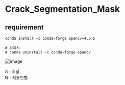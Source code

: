 # Crack_Segmentation_Mask

## requirement

```
conda install -c conda-forge opencv=4.5.5

# 삭제시
# conda uninstall -c conda-forge opencv

```
![image](https://user-images.githubusercontent.com/40755420/153803440-af3ede7a-177b-43cf-bb5c-0827aee54989.png)


S : 저장   
N : 적용안함  
